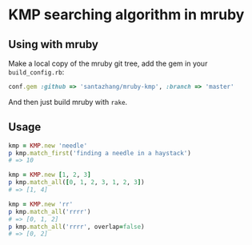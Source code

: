 # KMP searching algorithm in mruby

## Using with mruby

Make a local copy of the mruby git tree, add the gem in your `build_config.rb`:

```ruby
conf.gem :github => 'santazhang/mruby-kmp', :branch => 'master'
```

And then just build mruby with `rake`.

## Usage

```ruby
kmp = KMP.new 'needle'
p kmp.match_first('finding a needle in a haystack')
# => 10

kmp = KMP.new [1, 2, 3]
p kmp.match_all([0, 1, 2, 3, 1, 2, 3])
# => [1, 4]

kmp = KMP.new 'rr'
p kmp.match_all('rrrr')
# => [0, 1, 2]
p kmp.match_all('rrrr', overlap=false)
# => [0, 2]
```
